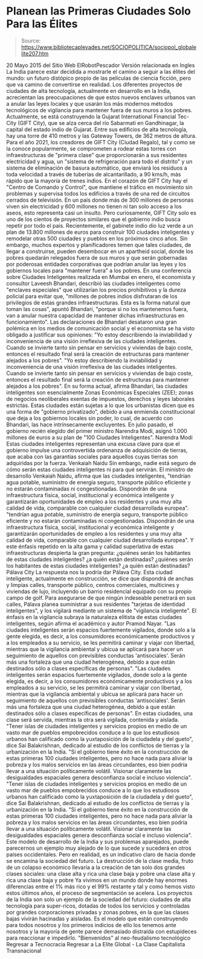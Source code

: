 # Planean las Primeras Ciudades Solo Para las Élites

> Source: https://www.bibliotecapleyades.net/SOCIOPOLITICA/sociopol_globalelite207.htm

20 Mayo 2015
del Sitio Web ElRobotPescador
Versión relacionada en Ingles
La India parece estar decidida a mostrarle el camino a seguir a las élites del mundo:
un futuro distópico propio de las películas de ciencia ficción, pero que va camino de convertirse en realidad.
Los diferentes proyectos de ciudades de alta tecnología, actualmente en desarrollo en la India, acrecientan las preocupaciones de que estos nuevos enclaves urbanos van a anular las leyes locales y que usarán los más modernos métodos tecnológicos de vigilancia para mantener fuera de sus muros a los pobres. Actualmente, se está construyendo la Gujarat International Financial Tec-City (GIFT City), que se alza cerca del río Sabarmati en Gandhinagar, la capital del estado indio de Gujarat. Entre sus edificios de alta tecnología, hay una torre de 410 metros y las Gateway Towers, de 362 metros de altura.
Para el año 2021, los creadores de GIFT City (Ciudad Regalo), tal y como se la conoce popularmente, se comprometen a rodear estas torres con infraestructuras de "primera clase" que proporcionarán a sus residentes electricidad y agua, un "sistema de refrigeración para todo el distrito" y un sistema de eliminación de basura automático, que enviará los residuos a toda velocidad a través de tuberías de alcantarillado, a 90 kms/h, más rápido que la mayoría de trenes indios.
En el corazón de GIFT City hay el "Centro de Comando y Control", que mantiene el tráfico en movimiento sin problemas y supervisa todos los edificios a través de una red de circuitos cerrados de televisión.
En un país donde más de 300 millones de personas viven sin electricidad y 600 millones no tienen ni tan solo acceso a los aseos, esto representa casi un insulto. Pero curiosamente, GIFT City solo es uno de los cientos de proyectos similares que el gobierno indio busca repetir por todo el país. Recientemente, el gabinete indio dio luz verde a un plan de 13.800 millones de euros para construir 100 ciudades inteligentes y remodelar otras 500 ciudades y pueblos en los próximos cinco años.
Sin embargo, muchos expertos y planificadores temen que tales ciudades, de llegar a construirse, pueden desembocar en un apartheid social, donde los pobres quedarán relegados fuera de sus muros y que serán gobernadas por poderosas entidades corporativas que podrían anular las leyes y los gobiernos locales para "mantener fuera" a los pobres.
En una conferencia sobre Ciudades Inteligentes realizada en Mumbai en enero, el economista y consultor Laveesh Bhandari, describió las ciudades inteligentes como "enclaves especiales" que utilizarían los precios prohibitivos y la dureza policial para evitar que,
"millones de pobres indios disfrutaran de los privilegios de estas grandes infraestructuras. Esta es la forma natural que toman las cosas", apuntó Bhandari, "porque si no los mantenemos fuera, van a anular nuestra capacidad de mantener dichas infraestructuras en funcionamiento".
Las declaraciones de Bhandari desataron una gran polémica en los medios de comunicación social y el economista se ha visto obligado a justificar sus opiniones:
"Yo estoy describiendo la inviabilidad y inconveniencia de una visión irreflexiva de las ciudades inteligentes. Cuando se invierte tanto sin pensar en servicios y viviendas de bajo coste, entonces el resultado final será la creación de estructuras para mantener alejados a los pobres".
"Yo estoy describiendo la inviabilidad y inconveniencia de una visión irreflexiva de las ciudades inteligentes.
Cuando se invierte tanto sin pensar en servicios y viviendas de bajo coste, entonces el resultado final será la creación de estructuras para mantener alejados a los pobres".
En su forma actual, afirma Bhandari, las ciudades inteligentes son esencialmente Zonas Económicas Especiales (ZEE); zonas de negocios neoliberales exentas de impuestos, derechos y leyes laborales estrictas. Estas ciudades están sujetas a lo que los urbanistas dicen que es una forma de "gobierno privatizado", debido a una enmienda constitucional que deja a los gobiernos locales sin poder, lo cual, de acuerdo con Bhandari, las hace intrínsecamente excluyentes. En julio pasado, el gobierno recién elegido del primer ministro Narendra Modi, asignó 1.000 millones de euros a su plan de "100 Ciudades Inteligentes".
Narendra Modi
Estas ciudades inteligentes representan una excusa clave para que el gobierno impulse una controvertida ordenanza de adquisición de tierras, que acaba con las garantías sociales para aquellos cuyas tierras son adquiridas por la fuerza.
Venkaiah Naidu
Sin embargo, nadie está seguro de cómo serán estas ciudades inteligentes ni para qué servirán.
El ministro de desarrollo Venkaiah Naidu, afirma que las ciudades inteligentes,
"tendrían agua potable, suministro de energía seguro, transporte público eficiente y no estarán contaminadas ni congestionadas. Dispondrán de una infraestructura física, social, institucional y económica inteligente y garantizarán oportunidades de empleo a los residentes y una muy alta calidad de vida, comparable con cualquier ciudad desarrollada europea".
"tendrían agua potable, suministro de energía seguro, transporte público eficiente y no estarán contaminadas ni congestionadas.
Dispondrán de una infraestructura física, social, institucional y económica inteligente y garantizarán oportunidades de empleo a los residentes y una muy alta calidad de vida, comparable con cualquier ciudad desarrollada europea".
Y este énfasis repetido en la alta gama y calidad superlativa de estas infraestructuras despierta la gran pregunta:
¿quiénes serán los habitantes de estas ciudades inteligentes? ¿a quién están destinadas?
¿quiénes serán los habitantes de estas ciudades inteligentes?
¿a quién están destinadas?
Pálava City
La respuesta nos la podría dar Pálava City.
Esta ciudad inteligente, actualmente en construcción, se dice que dispondrá de anchas y limpias calles, transporte público, centros comerciales, multicines y viviendas de lujo, incluyendo un barrio residencial equipado con su propio campo de golf. Para asegurarse de que ningún indeseable penetrará en sus calles, Pálava planea suministrar a sus residentes "tarjetas de identidad inteligentes", y los vigilará mediante un sistema de "vigilancia inteligente". El énfasis en la vigilancia subraya la naturaleza elitista de estas ciudades inteligentes, según afirma el académico y autor Pramod Nayar.
"Las ciudades inteligentes serán espacios fuertemente vigilados, donde solo a la gente elegida, es decir, a los consumidores económicamente productivos y a los empleados a su servicio, se les permitirá caminar y viajar con libertad, mientras que la vigilancia ambiental y ubicua se aplicará para hacer un seguimiento de aquellos con previsibles conductas 'antisociales'. Serán más una fortaleza que una ciudad heterogénea, debido a que están destinados sólo a clases específicas de personas".
"Las ciudades inteligentes serán espacios fuertemente vigilados, donde solo a la gente elegida, es decir, a los consumidores económicamente productivos y a los empleados a su servicio, se les permitirá caminar y viajar con libertad, mientras que la vigilancia ambiental y ubicua se aplicará para hacer un seguimiento de aquellos con previsibles conductas 'antisociales'.
Serán más una fortaleza que una ciudad heterogénea, debido a que están destinados sólo a clases específicas de personas".
En estas ciudades, una clase será servida, mientras la otra será vigilada, contenida y aislada.
"Tener islas de ciudades inteligentes y servicios propios en medio de un vasto mar de pueblos empobrecidos conduce a lo que los estudiosos urbanos han calificado como la yuxtaposición de la ciudadela y del gueto", dice Sai Balakrishnan, dedicado al estudio de los conflictos de tierras y la urbanización en la India. "Si el gobierno tiene éxito en la construcción de estas primeras 100 ciudades inteligentes, pero no hace nada para aliviar la pobreza y los malos servicios en las áreas circundantes, eso bien podría llevar a una situación políticamente volátil. Visionar claramente las desigualdades espaciales genera desconfianza social e incluso violencia".
"Tener islas de ciudades inteligentes y servicios propios en medio de un vasto mar de pueblos empobrecidos conduce a lo que los estudiosos urbanos han calificado como la yuxtaposición de la ciudadela y del gueto", dice Sai Balakrishnan, dedicado al estudio de los conflictos de tierras y la urbanización en la India.
"Si el gobierno tiene éxito en la construcción de estas primeras 100 ciudades inteligentes, pero no hace nada para aliviar la pobreza y los malos servicios en las áreas circundantes, eso bien podría llevar a una situación políticamente volátil.
Visionar claramente las desigualdades espaciales genera desconfianza social e incluso violencia".
Este modelo de desarrollo de la India y sus problemas aparejados, puede parecernos un ejemplo muy alejado de lo que sucede y sucederá en otros países occidentales. Pero en realidad, es un indicativo claro de hacia donde se encamina la sociedad del futuro.
La destrucción de la clase media, fruto de un colapso económico llevaría a la creación de tan solo dos grandes clases sociales:
una clase alta y rica una clase baja y pobre
una clase alta y rica
una clase baja y pobre
Ya vivimos en un mundo donde hay enormes diferencias entre el 1% más rico y el 99% restante y tal y como hemos visto estos últimos años, el proceso de segmentación se acelera. Los proyectos de la India son solo un ejemplo de la sociedad del futuro:
ciudades de alta tecnología para super-ricos, dotadas de todos los servicios y controladas por grandes corporaciones privadas y zonas pobres, en la que las clases bajas vivirán hacinadas y aisladas.
Es el modelo que están construyendo para todos nosotros y los primeros indicios de ello los tenemos ante nosotros y la mayoría de gente parece demasiado distraída con estupideces para reaccionar e impedirlo.
"Bienvenidos" al neo-feudalismo tecnológico
Regresar a Tecnocracia
Regresar a La Elite Global - La Clase Capitalista Transnacional
